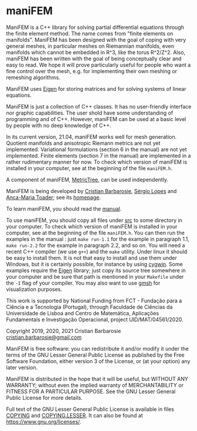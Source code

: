 # maniFEM
ManiFEM is a C++ library for solving partial differential equations through the finite element method.
The name comes from "finite elements on manifolds". 
ManiFEM has been designed with the goal of coping with very general meshes,
in particular meshes on Riemannian manifolds, even manifolds which cannot be embedded in R^3, like the torus R^2/Z^2.
Also, maniFEM has been written with the goal of being conceptually clear and easy to read.
We hope it will prove particularly useful for people who want a fine control over the mesh, 
e.g. for implementing their own meshing or remeshing algorithms.

ManiFEM uses [Eigen](http://eigen.tuxfamily.org/index.php?title=Main_Page) for storing matrices and for
solving systems of linear equations.

ManiFEM is just a collection of C++ classes. It has no user-friendly interface nor graphic capabilities. 
The user shold have some understanding of programming and of C++. 
However, maniFEM can be used at a basic level by people with no deep knowledge of C++.

In its current version, 21.04, maniFEM works well for mesh generation. 
Quotient manifolds and anisotropic Riemann metrics are not yet implemented. 
Variational formulations (section 6 in the manual) are not yet implemented. 
Finite elements (section 7 in the manual) are implemented in a rather rudimentary manner for now. 
To check which version of maniFEM is installed in your computer, see at the beginning of the file `maniFEM.h`.

A component of maniFEM, [MetricTree](https://github.com/cristian-barbarosie/MetricTree), can be used independently.

ManiFEM is being developed by [Cristian Barbarosie](mailto:cristian.barbarosie@gmail.com), [Sérgio Lopes](mailto:slopes@adm.isel.pt)
and [Anca-Maria Toader](mailto:anca.maria.toader@gmail.com); see its [homepage](http://manifem.rd.ciencias.ulisboa.pt).

To learn maniFEM, you should read the [manual](http://manifem.rd.ciencias.ulisboa.pt/manual-manifem.pdf).

To use maniFEM, you should copy all files under [src](src) to some directory in your computer.
To check which version of maniFEM is installed in your computer, see at the beginning of the file `maniFEM.h`.
You can then run the examples in the manual : just `make run-1.1` for the example in paragraph 1.1, 
`make run-2.2` for the example in paragraph 2.2, and so on.
You will need a recent C++ compiler (we use `g++`) and the `make` utility. 
Under linux it should be easy to install them. 
It is not that easy to install and use them under Windows, but it is certainly possible, for instance by using 
[cygwin](https://cygwin.org).
Some examples require the [Eigen](http://eigen.tuxfamily.org/index.php?title=Main_Page) library; 
just copy its source tree somewhere in your computer and be sure that path is mentioned in your 
`Makefile` under the `-I` flag of your compiler.
You may also want to use [gmsh](http://gmsh.info/) for visualization purposes. 

This work is supported by National Funding from FCT - Fundação para a Ciência e a Tecnologia (Portugal), 
through Faculdade de Ciências da Universidade de Lisboa and 
Centro de Matemática, Aplicações Fundamentais e Investigação Operacional, project UID/MAT/04561/2020.

Copyright 2019, 2020, 2021 Cristian Barbarosie cristian.barbarosie@gmail.com

ManiFEM is free software: you can redistribute it and/or modify
it under the terms of the GNU Lesser General Public License as published by
the Free Software Foundation, either version 3 of the License, or
(at your option) any later version.

ManiFEM is distributed in the hope that it will be useful,
but WITHOUT ANY WARRANTY; without even the implied warranty of
MERCHANTABILITY or FITNESS FOR A PARTICULAR PURPOSE.  See the
GNU Lesser General Public License for more details.

Full text of the GNU Lesser General Public License is available 
in files [COPYING](src/COPYING) and [COPYING.LESSER](src/COPYING.LESSER).
It can also be found at <https://www.gnu.org/licenses/>.
